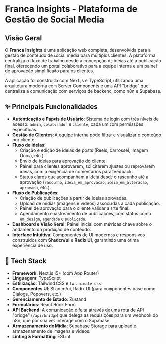 # Franca Insights - Plataforma de Gestão de Social Media

## Visão Geral

O **Franca Insights** é uma aplicação web completa, desenvolvida para a gestão de conteúdo de social media para múltiplos clientes. A plataforma centraliza o fluxo de trabalho desde a concepção de ideias até a publicação final, oferecendo um portal colaborativo para a equipe interna e um painel de aprovação simplificado para os clientes.

A aplicação foi construída com Next.js e TypeScript, utilizando uma arquitetura moderna com Server Components e uma API "bridge" que centraliza a comunicação com serviços de backend, como n8n e Supabase.

## ✨ Principais Funcionalidades

- **Autenticação e Papéis de Usuário**: Sistema de login com três níveis de acesso: `admin`, `colaborador` e `cliente`, cada um com permissões específicas.
- **Gestão de Clientes**: A equipe interna pode filtrar e visualizar o conteúdo por cliente.
- **Fluxo de Ideias**:
    - Criação e edição de ideias de posts (Reels, Carrossel, Imagem Única, etc.).
    - Envio de ideias para aprovação do cliente.
    - Painel para clientes aprovarem, solicitarem ajustes ou reprovarem ideias, com a exigência de comentários para feedback.
    - Status claros que acompanham a ideia desde o rascunho até a aprovação (`rascunho`, `ideia_em_aprovacao`, `ideia_em_alteracao`, `aprovada`, etc.).
- **Fluxo de Publicações**:
    - Criação de publicações a partir de ideias aprovadas.
    - Upload de mídias (imagens e vídeos) associadas a cada publicação.
    - Painel de aprovação para o cliente validar a arte final.
    - Agendamento e rastreamento de publicações, com status como `em_design`, `agendada` e `publicada`.
- **Dashboard e Visão Geral**: Painel inicial com métricas chave sobre o andamento da produção de conteúdo.
- **Interface Intuitiva**: Componentes de UI modernos e responsivos construídos com **Shadcn/ui** e **Radix UI**, garantindo uma ótima experiência de uso.

## 🚀 Tech Stack

- **Framework**: Next.js 15+ (com App Router)
- **Linguagem**: TypeScript
- **Estilização**: Tailwind CSS e `tw-animate-css`
- **Componentes UI**: Shadcn/ui, Radix UI (para componentes base como Dialogs, Popovers, etc.)
- **Gerenciamento de Estado**: Zustand
- **Formulários**: React Hook Form
- **API Backend**: A comunicação é feita através de uma rota de API "bridge" (`/api/bridge`) que delega as requisições para um webhook do n8n, que por sua vez interage com o Supabase.
- **Armazenamento de Mídia**: Supabase Storage para upload e armazenamento de imagens e vídeos.
- **Linting & Formatting**: ESLint
